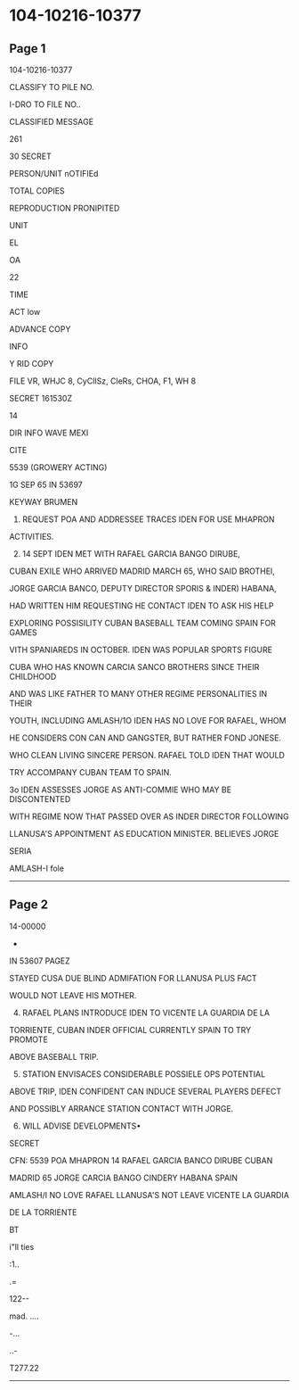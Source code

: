 # 104-10216-10377

## Page 1

104-10216-10377

CLASSIFY TO PILE NO.

I-DRO TO FILE NO..

CLASSIFIED MESSAGE

261

30 SECRET

PERSON/UNIT nOTIFIEd

TOTAL COPIES

REPRODUCTION PRONIPITED

UNIT

EL

OA

22

TIME

ACT low

ADVANCE COPY

INFO

Y RID COPY

FILE VR, WHJC 8, CyClISz, CleRs, CHOA, F1, WH 8

SECRET 161530Z

14

DIR INFO WAVE MEXI

CITE

5539 (GROWERY ACTING)

1G SEP 65 IN 53697

KEYWAY BRUMEN

1. REQUEST POA AND ADDRESSEE TRACES IDEN FOR USE MHAPRON

ACTIVITIES.

2. 14 SEPT IDEN MET WITH RAFAEL GARCIA BANGO DIRUBE,

CUBAN EXILE WHO ARRIVED MADRID MARCH 65, WHO SAID BROTHEl,

JORGE GARCIA BANCO, DEPUTY DIRECTOR SPORIS & INDER) HABANA,

HAD WRITTEN HIM REQUESTING HE CONTACT IDEN TO ASK HIS HELP

EXPLORING POSSISILITY CUBAN BASEBALL TEAM COMING SPAIN FOR GAMES

VITH SPANIAREDS IN OCTOBER. IDEN WAS POPULAR SPORTS FIGURE

CUBA WHO HAS KNOWN CARCIA SANCO BROTHERS SINCE THEIR CHILDHOOD

AND WAS LIKE FATHER TO MANY OTHER REGIME PERSONALITIES IN THEIR

YOUTH, INCLUDING AMLASH/1O IDEN HAS NO LOVE FOR RAFAEL, WHOM

HE CONSIDERS CON CAN AND GANGSTER, BUT RATHER FOND JONESE.

WHO CLEAN LIVING SINCERE PERSON. RAFAEL TOLD IDEN THAT WOULD

TRY ACCOMPANY CUBAN TEAM TO SPAIN.

3o IDEN ASSESSES JORGE AS ANTI-COMMIE WHO MAY BE DISCONTENTED

WITH REGIME NOW THAT PASSED OVER AS INDER DIRECTOR FOLLOWING

LLANUSA'S APPOINTMENT AS EDUCATION MINISTER. BELIEVES JORGE

SERIA

AMLASH-I fole

---

## Page 2

14-00000

-

IN 53607 PAGEZ

STAYED CUSA DUE BLIND ADMIFATION FOR LLANUSA PLUS FACT

WOULD NOT LEAVE HIS MOTHER.

4. RAFAEL PLANS INTRODUCE IDEN TO VICENTE LA GUARDIA DE LA

TORRIENTE, CUBAN INDER OFFICIAL CURRENTLY SPAIN TO TRY PROMOTE

ABOVE BASEBALL TRIP.

5. STATION ENVISACES CONSIDERABLE POSSIELE OPS POTENTIAL

ABOVE TRIP, IDEN CONFIDENT CAN INDUCE SEVERAL PLAYERS DEFECT

AND POSSIBLY ARRANCE STATION CONTACT WITH JORGE.

6. WILL ADVISE DEVELOPMENTS•

SECRET

CFN: 5539 POA MHAPRON 14 RAFAEL GARCIA BANCO DIRUBE CUBAN

MADRID 65 JORGE CARCIA BANGO CINDERY HABANA SPAIN

AMLASH/I NO LOVE RAFAEL LLANUSA'S NOT LEAVE VICENTE LA GUARDIA

DE LA TORRIENTE

BT

i"ll ties

:1..

.=

122--

mad. ....

-...

..-

T277.22

---

